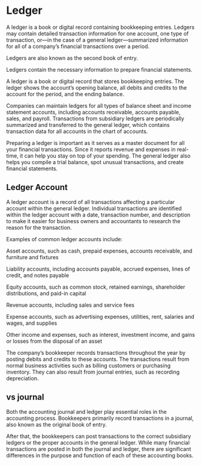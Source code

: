 # Ledger

A ledger is a book or digital record containing bookkeeping entries. Ledgers
may contain detailed transaction information for one account, one type of
transaction, or—in the case of a general ledger—summarized information for all
of a company’s financial transactions over a period.

Ledgers are also known as the second book of entry.

Ledgers contain the necessary information to prepare financial statements.

A ledger is a book or digital record that stores bookkeeping entries. The
ledger shows the account’s opening balance, all debits and credits to the
account for the period, and the ending balance.

Companies can maintain ledgers for all types of balance sheet and income
statement accounts, including accounts receivable, accounts payable, sales,
and payroll. Transactions from subsidiary ledgers are periodically summarized
and transferred to the general ledger, which contains transaction data for all
accounts in the chart of accounts.

Preparing a ledger is important as it serves as a master document for all your
financial transactions. Since it reports revenue and expenses in real-time, it
can help you stay on top of your spending. The general ledger also helps you
compile a trial balance, spot unusual transactions, and create financial
statements.

## Ledger Account

A ledger account is a record of all transactions affecting a particular
account within the general ledger. Individual transactions are identified
within the ledger account with a date, transaction number, and description to
make it easier for business owners and accountants to research the reason for
the transaction.

Examples of common ledger accounts include:

Asset accounts, such as cash, prepaid expenses, accounts receivable, and
furniture and fixtures

Liability accounts, including accounts payable, accrued expenses, lines of
credit, and notes payable

Equity accounts, such as common stock, retained earnings, shareholder
distributions, and paid-in capital

Revenue accounts, including sales and service fees

Expense accounts, such as advertising expenses, utilities, rent, salaries and
wages, and supplies

Other income and expenses, such as interest, investment income, and gains or
losses from the disposal of an asset

The company’s bookkeeper records transactions throughout the year by posting
debits and credits to these accounts. The transactions result from normal
business activities such as billing customers or purchasing inventory. They
can also result from journal entries, such as recording depreciation.

## vs journal

Both the accounting journal and ledger play essential roles in the accounting
process. Bookkeepers primarily record transactions in a journal, also known as
the original book of entry.

After that, the bookkeepers can post transactions to the correct subsidiary
ledgers or the proper accounts in the general ledger. While many financial
transactions are posted in both the journal and ledger, there are significant
differences in the purpose and function of each of these accounting books.

